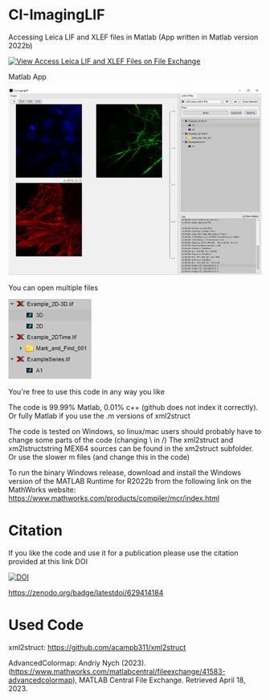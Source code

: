 # CI-ImagingLIF
Accessing Leica LIF and XLEF files in Matlab (App written in Matlab version 2022b)

[![View Access Leica LIF and XLEF Files on File Exchange](https://www.mathworks.com/matlabcentral/images/matlab-file-exchange.svg)](https://nl.mathworks.com/matlabcentral/fileexchange/48774-access-leica-lif-and-xlef-files)

Matlab App

![ScreenShot of App](https://github.com/Cellular-Imaging-Amsterdam-UMC/CI-ImagingLIF/blob/main/Screenshot.png?raw=true)

You can open multiple files

![ScreenShot of App](https://github.com/Cellular-Imaging-Amsterdam-UMC/CI-ImagingLIF/blob/main/ScreenshotDetail.png?raw=true)

You're free to use this code in any way you like

The code is 99.99% Matlab, 0.01% c++ (github does not index it correctly). Or fully Matlab if you use the .m versions of xml2struct

The code is tested on Windows, so linux/mac users should probably have to change some parts of the code (changing \ in  /)
The xml2struct and xm2lstructstring MEX64 sources can be found in the xm2struct subfolder. Or use the slower m files (and change this in the code)

To run the binary Windows release, download and install the Windows version of the MATLAB Runtime for R2022b 
from the following link on the MathWorks website: https://www.mathworks.com/products/compiler/mcr/index.html

# Citation
If you like the code and use it for a publication please use the citation provided at this link DOI

[![DOI](https://zenodo.org/badge/629414184.svg)](https://zenodo.org/badge/latestdoi/629414184)

https://zenodo.org/badge/latestdoi/629414184

# Used Code
xml2struct: https://github.com/acampb311/xml2struct

AdvancedColormap: Andriy Nych (2023). (https://www.mathworks.com/matlabcentral/fileexchange/41583-advancedcolormap), MATLAB Central File Exchange. Retrieved April 18, 2023.




